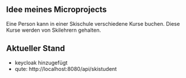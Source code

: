 ## Idee meines Microprojects

Eine Person kann in einer Skischule verschiedene Kurse buchen.
Diese Kurse werden von Skilehrern gehalten.

## Aktueller Stand

- keycloak hinzugefügt
- qute: http://localhost:8080/api/skistudent
